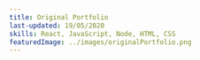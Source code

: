 ```yaml
---
title: Original Portfolio
last-updated: 19/05/2020
skills: React, JavaScript, Node, HTML, CSS
featuredImage: ../images/originalPortfolio.png
---
```

